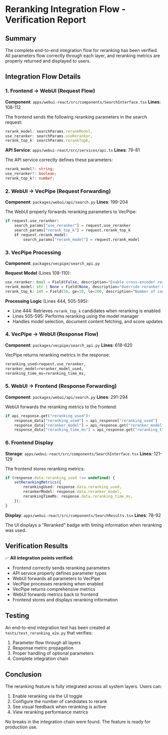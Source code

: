 # Reranking Integration Flow - Verification Report

## Summary

The complete end-to-end integration flow for reranking has been verified. All parameters flow correctly through each layer, and reranking metrics are properly returned and displayed to users.

## Integration Flow Details

### 1. Frontend → WebUI (Request Flow)

**Component**: `apps/webui-react/src/components/SearchInterface.tsx`
**Lines**: 108-112

The frontend sends the following reranking parameters in the search request:
```typescript
rerank_model: searchParams.rerankModel,
use_reranker: searchParams.useReranker,
rerank_top_k: searchParams.rerankTopK,
```

**API Service**: `apps/webui-react/src/services/api.ts`
**Lines**: 79-81

The API service correctly defines these parameters:
```typescript
rerank_model?: string;
use_reranker?: boolean;
rerank_top_k?: number;
```

### 2. WebUI → VecPipe (Request Forwarding)

**Component**: `packages/webui/api/search.py`
**Lines**: 199-204

The WebUI properly forwards reranking parameters to VecPipe:
```python
if request.use_reranker:
    search_params["use_reranker"] = request.use_reranker
    search_params["rerank_top_k"] = request.rerank_top_k
    if request.rerank_model:
        search_params["rerank_model"] = request.rerank_model
```

### 3. VecPipe Processing

**Component**: `packages/vecpipe/search_api.py`

**Request Model** (Lines 108-110):
```python
use_reranker: bool = Field(False, description="Enable cross-encoder reranking")
rerank_model: str | None = Field(None, description="Override reranker model")
rerank_top_k: int = Field(50, ge=10, le=200, description="Number of candidates to retrieve for reranking")
```

**Processing Logic** (Lines 444, 505-595):
- Line 444: Retrieves `rerank_top_k` candidates when reranking is enabled
- Lines 505-595: Performs reranking using the model manager
- Handles model selection, document content fetching, and score updates

### 4. VecPipe → WebUI (Response Flow)

**Component**: `packages/vecpipe/search_api.py`
**Lines**: 618-620

VecPipe returns reranking metrics in the response:
```python
reranking_used=request.use_reranker,
reranker_model=reranker_model_used,
reranking_time_ms=reranking_time_ms,
```

### 5. WebUI → Frontend (Response Forwarding)

**Component**: `packages/webui/api/search.py`
**Lines**: 291-294

WebUI forwards the reranking metrics to the frontend:
```python
if api_response.get("reranking_used"):
    response_data["reranking_used"] = api_response["reranking_used"]
    response_data["reranker_model"] = api_response.get("reranker_model")
    response_data["reranking_time_ms"] = api_response.get("reranking_time_ms")
```

### 6. Frontend Display

**Storage**: `apps/webui-react/src/components/SearchInterface.tsx`
**Lines**: 121-129

The frontend stores reranking metrics:
```typescript
if (response.data.reranking_used !== undefined) {
    setRerankingMetrics({
        rerankingUsed: response.data.reranking_used,
        rerankerModel: response.data.reranker_model,
        rerankingTimeMs: response.data.reranking_time_ms,
    });
}
```

**Display**: `apps/webui-react/src/components/SearchResults.tsx`
**Lines**: 78-92

The UI displays a "Reranked" badge with timing information when reranking was used.

## Verification Results

✅ **All integration points verified:**
- Frontend correctly sends reranking parameters
- API service properly defines parameter types
- WebUI forwards all parameters to VecPipe
- VecPipe processes reranking when enabled
- VecPipe returns comprehensive metrics
- WebUI forwards metrics back to frontend
- Frontend stores and displays reranking information

## Testing

An end-to-end integration test has been created at `tests/test_reranking_e2e.py` that verifies:
1. Parameter flow through all layers
2. Response metric propagation
3. Proper handling of optional parameters
4. Complete integration chain

## Conclusion

The reranking feature is fully integrated across all system layers. Users can:
1. Enable reranking via the UI toggle
2. Configure the number of candidates to rerank
3. See visual feedback when reranking is active
4. View reranking performance metrics

No breaks in the integration chain were found. The feature is ready for production use.